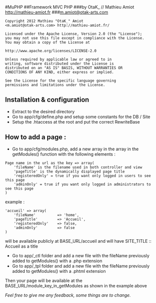 #MuPHP
##Framework MVC PHP 
###by OtaK_ // Mathieu Amiot <http://mathieu-amiot.fr>
###<m.amiot@otak-arts.com>

```  
Copyright 2012 Mathieu "OtaK_" Amiot 
<m.amiot@otak-arts.com> http://mathieu-amiot.fr/

Licensed under the Apache License, Version 2.0 (the "License");
you may not use this file except in compliance with the License.
You may obtain a copy of the License at

http://www.apache.org/licenses/LICENSE-2.0

Unless required by applicable law or agreed to in
writing, software distributed under the License is
distributed on an "AS IS" BASIS, WITHOUT WARRANTIES OR
CONDITIONS OF ANY KIND, either express or implied.

See the License for the specific language governing
permissions and limitations under the License.

```

## Installation & configuration
    
- Extract to the desired directory
- Go to app/cfg/define.php and setup some constants for the DB / Site
- Setup the .htaccess at the root and put the correct RewriteBase

## How to add a page :

- Go to app/cfg/modules.php, add a new array in the array in the getModules() function with the following elements :

```
Page name in the url as the key => array(
    'fileName' is the filename used in both controller and view
    'pageTitle' is the dynamically displayed page title
    'registeredOnly' = true if you want only logged in users to see this page
    'adminOnly' = true if you want only logged in administrators to see this page
)
```
example :

```
'accueil' => array(
	'fileName'          => 'home',
    'pageTitle'         => 'Accueil',
    'registeredOnly'    => false,
    'adminOnly'         => false
)
```
will be available publicly at BASE_URL/accueil and will have SITE_TITLE :: Accueil as a title

- Go to app/_ctl folder and add a new file with the fileName previously added to getModules() with a .php extension
- Go to app/_tpl folder and add a new file with the fileName previously added to getModules() with a .phtml extension

Then your page will be available at the BASE_URL/module_key_in_getModules as shown in the example above

*Feel free to give me any feedback, some things are to change.*